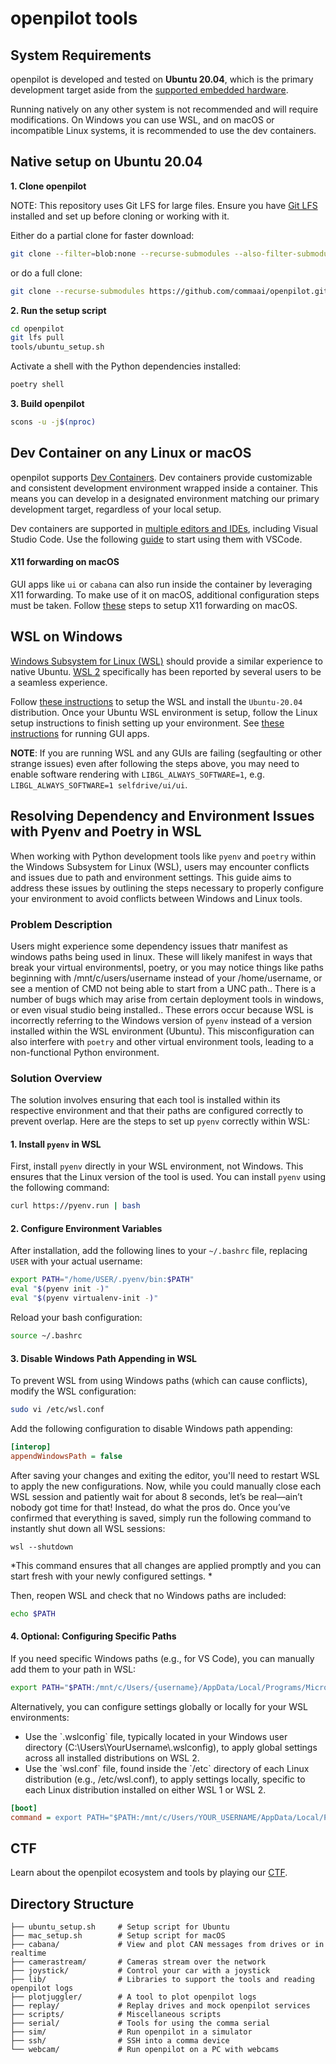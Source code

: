 # openpilot tools

## System Requirements

openpilot is developed and tested on **Ubuntu 20.04**, which is the primary development target aside from the [supported embedded hardware](https://github.com/commaai/openpilot#running-on-a-dedicated-device-in-a-car).

Running natively on any other system is not recommended and will require modifications. On Windows you can use WSL, and on macOS or incompatible Linux systems, it is recommended to use the dev containers.

## Native setup on Ubuntu 20.04

**1. Clone openpilot**

NOTE: This repository uses Git LFS for large files. Ensure you have [Git LFS](https://git-lfs.com/) installed and set up before cloning or working with it.

Either do a partial clone for faster download:
``` bash
git clone --filter=blob:none --recurse-submodules --also-filter-submodules https://github.com/commaai/openpilot.git
```

or do a full clone:
``` bash
git clone --recurse-submodules https://github.com/commaai/openpilot.git
```

**2. Run the setup script**

``` bash
cd openpilot
git lfs pull
tools/ubuntu_setup.sh
```

Activate a shell with the Python dependencies installed:
``` bash
poetry shell
```

**3. Build openpilot**

``` bash
scons -u -j$(nproc)
```

## Dev Container on any Linux or macOS

openpilot supports [Dev Containers](https://containers.dev/). Dev containers provide customizable and consistent development environment wrapped inside a container. This means you can develop in a designated environment matching our primary development target, regardless of your local setup.

Dev containers are supported in [multiple editors and IDEs](https://containers.dev/supporting), including Visual Studio Code. Use the following [guide](https://code.visualstudio.com/docs/devcontainers/containers) to start using them with VSCode.

#### X11 forwarding on macOS

GUI apps like `ui` or `cabana` can also run inside the container by leveraging X11 forwarding. To make use of it on macOS, additional configuration steps must be taken. Follow [these](https://gist.github.com/sorny/969fe55d85c9b0035b0109a31cbcb088) steps to setup X11 forwarding on macOS.

## WSL on Windows

[Windows Subsystem for Linux (WSL)](https://docs.microsoft.com/en-us/windows/wsl/about) should provide a similar experience to native Ubuntu. [WSL 2](https://docs.microsoft.com/en-us/windows/wsl/compare-versions) specifically has been reported by several users to be a seamless experience.

Follow [these instructions](https://docs.microsoft.com/en-us/windows/wsl/install) to setup the WSL and install the `Ubuntu-20.04` distribution. Once your Ubuntu WSL environment is setup, follow the Linux setup instructions to finish setting up your environment. See [these instructions](https://learn.microsoft.com/en-us/windows/wsl/tutorials/gui-apps) for running GUI apps.

**NOTE**: If you are running WSL and any GUIs are failing (segfaulting or other strange issues) even after following the steps above, you may need to enable software rendering with `LIBGL_ALWAYS_SOFTWARE=1`, e.g. `LIBGL_ALWAYS_SOFTWARE=1 selfdrive/ui/ui`.
## Resolving Dependency and Environment Issues with Pyenv and Poetry in WSL

When working with Python development tools like `pyenv` and `poetry` within the Windows Subsystem for Linux (WSL), users may encounter conflicts and issues due to path and environment settings. This guide aims to address these issues by outlining the steps necessary to properly configure your environment to avoid conflicts between Windows and Linux tools.

### Problem Description

Users might experience some dependency issues thatr manifest as windows paths being used in linux.  These will likely manifest in ways that break your virtual environmentsl, poetry, or you may notice things like paths beginning with /mnt/c/users/username   instead of your /home/username, or see a mention of CMD not being able to start from a UNC path..  There is a number of bugs which may arise from certain deployment tools in windows, or even visual studio being installed..  These errors occur because WSL is incorrectly referring to the Windows version of `pyenv` instead of a version installed within the WSL environment (Ubuntu). This misconfiguration can also interfere with `poetry` and other virtual environment tools, leading to a non-functional Python environment.

### Solution Overview

The solution involves ensuring that each tool is installed within its respective environment and that their paths are configured correctly to prevent overlap. Here are the steps to set up `pyenv` correctly within WSL:

#### 1. Install `pyenv` in WSL

First, install `pyenv` directly in your WSL environment, not Windows. This ensures that the Linux version of the tool is used. You can install `pyenv` using the following command:

```bash
curl https://pyenv.run | bash
```

#### 2. Configure Environment Variables

After installation, add the following lines to your `~/.bashrc` file, replacing `USER` with your actual username:

```bash
export PATH="/home/USER/.pyenv/bin:$PATH"
eval "$(pyenv init -)"
eval "$(pyenv virtualenv-init -)"
```

Reload your bash configuration:

```bash
source ~/.bashrc
```

#### 3. Disable Windows Path Appending in WSL

To prevent WSL from using Windows paths (which can cause conflicts), modify the WSL configuration:

```bash
sudo vi /etc/wsl.conf
```

Add the following configuration to disable Windows path appending:

```ini
[interop]
appendWindowsPath = false
```

After saving your changes and exiting the editor, you'll need to restart WSL to apply the new configurations. Now, while you could manually close each WSL session and patiently wait for about 8 seconds, let’s be real—ain’t nobody got time for that! Instead, do what the pros do. Once you’ve confirmed that everything is saved, simply run the following command to instantly shut down all WSL sessions:

```
wsl --shutdown
```
*This command ensures that all changes are applied promptly and you can start fresh with your newly configured settings. *

Then, reopen WSL and check that no Windows paths are included:

```bash
echo $PATH
```

#### 4. Optional: Configuring Specific Paths

If you need specific Windows paths (e.g., for VS Code), you can manually add them to your path in WSL:

```bash
export PATH="$PATH:/mnt/c/Users/{username}/AppData/Local/Programs/Microsoft VS Code/bin"
```
Alternatively, you can configure settings globally or locally for your WSL environments:

- Use the \`.wslconfig\` file, typically located in your Windows user directory (C:\\Users\\YourUsername\\.wslconfig), to apply global settings across all installed distributions on WSL 2.
- Use the \`wsl.conf\` file, found inside the \`/etc\` directory of each Linux distribution (e.g., /etc/wsl.conf), to apply settings locally, specific to each Linux distribution installed on either WSL 1 or WSL 2.



```ini
[boot]
command = export PATH="$PATH:/mnt/c/Users/YOUR_USERNAME/AppData/Local/Programs/Microsoft VS Code/bin"
```

## CTF
Learn about the openpilot ecosystem and tools by playing our [CTF](/tools/CTF.md).

## Directory Structure

```
├── ubuntu_setup.sh     # Setup script for Ubuntu
├── mac_setup.sh        # Setup script for macOS
├── cabana/             # View and plot CAN messages from drives or in realtime
├── camerastream/       # Cameras stream over the network
├── joystick/           # Control your car with a joystick
├── lib/                # Libraries to support the tools and reading openpilot logs
├── plotjuggler/        # A tool to plot openpilot logs
├── replay/             # Replay drives and mock openpilot services
├── scripts/            # Miscellaneous scripts
├── serial/             # Tools for using the comma serial
├── sim/                # Run openpilot in a simulator
├── ssh/                # SSH into a comma device
└── webcam/             # Run openpilot on a PC with webcams
```
